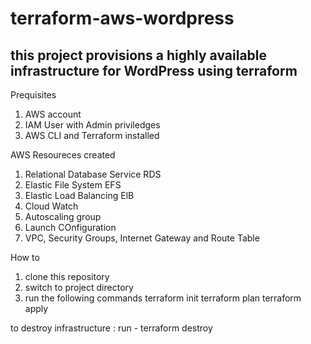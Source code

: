 # terraform-aws-wordpress
## this project provisions a highly available infrastructure for WordPress using terraform


Prequisites

1. AWS account
2. IAM User with Admin priviledges
3. AWS CLI and Terraform installed

AWS Resoureces created

1. Relational Database Service RDS
2. Elastic File System EFS
3. Elastic Load Balancing ElB
4. Cloud Watch
6. Autoscaling group
7. Launch COnfiguration
8. VPC, Security Groups, Internet Gateway and Route Table



How to
1. clone this repository
2. switch to project directory
3. run the following commands
terraform init
terraform plan
terraform apply 

to destroy infrastructure : run - terraform destroy 
